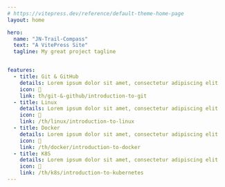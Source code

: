```yaml
---
# https://vitepress.dev/reference/default-theme-home-page
layout: home

hero:
  name: "JN-Trail-Compass"
  text: "A VitePress Site"
  tagline: My great project tagline


features:
  - title: Git & GitHub 
    details: Lorem ipsum dolor sit amet, consectetur adipiscing elit
    icon: 💼
    link: th/git-&-github/introduction-to-git
  - title: Linux 
    details: Lorem ipsum dolor sit amet, consectetur adipiscing elit
    icon: 💼
    link: /th/linux/introduction-to-linux   
  - title: Docker 
    details: Lorem ipsum dolor sit amet, consectetur adipiscing elit
    icon: 💼
    link: /th/docker/introduction-to-docker   
  - title: K8S 
    details: Lorem ipsum dolor sit amet, consectetur adipiscing elit
    icon: 💼
    link: /th/k8s/introduction-to-kubernetes   
---
```


